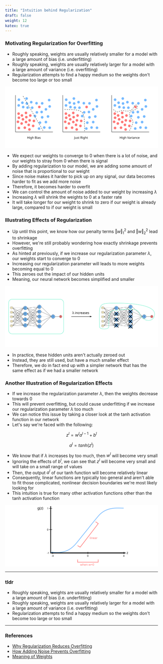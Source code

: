 ```yaml
---
title: "Intuition behind Regularization"
draft: false
weight: 12
katex: true
---
```


### Motivating Regularization for Overfitting
- Roughly speaking, weights are usually relatively smaller for a model with a large amount of bias (i.e. underfitting)
- Roughly speaking, weights are usually relatively larger for a model with a large amount of variance (i.e. overfitting)
- Regularization attempts to find a happy medium so the weights don't become too large or too small

![regularization](../../../img/regularization_overfitting.svg)

- We expect our weights to converge to $0$ when there is a lot of noise, and our weights to stray from $0$ when there is signal
- By adding regularization to our model, we are adding some amount of noise that is proportional to our weight
- Since noise makes it harder to pick up on any signal, our data becomes harder to fit as we add more noise
- Therefore, it becomes harder to overfit
- We can control the amount of noise added to our weight by increasing $\lambda$
- Increasing $\lambda$ will shrink the weights to $0$ at a faster rate
- It will take longer for our weight to shrink to zero if our weight is already large, compared to if our weight is small

### Illustrating Effects of Regularization
- Up until this point, we know how our penalty terms $\Vert w \Vert_{1}^{2}$ and $\Vert w \Vert_{2}^{2}$ lead to shrinkage
- However, we're still probably wondering how exactly shrinkage prevents overfitting
- As hinted at previously, if we increase our regularization parameter $\lambda$, our weights start to converge to $0$
- Increasing our regularization parameter will leads to more weights becoming equal to $0$
- This zeroes out the impact of our hidden units
- Meaning, our neural network becomes simplified and smaller

![regularization](../../../img/regularization_zero_weights.svg)

- In practice, these hidden units aren't actually zeroed out
- Instead, they are still used, but have a much smaller effect
- Therefore, we do in fact end up with a simpler network that has the same effect as if we had a smaller network

### Another Illustration of Regularization Effects
- If we increase the regularization parameter $\lambda$, then the weights decrease towards $0$
- This will prevent overfitting, but could cause underfitting if we increase our regularization parameter $\lambda$ too much
- We can notice this issue by taking a closer look at the tanh activation function in our network
- Let's say we're faced with the following:

$$
z^{l} = w^{l}a^{l-1} + b^{l}
$$

$$
a^{l} = tanh(z^{l})
$$

- We know that if $\lambda$ increases by too much, then $w^{l}$ will become very small
- Ignoring the effects of $b^{l}$, we can see that $z^{l}$ will become very small and will take on a small range of values
- Then, the output $a^{l}$ of our tanh function will become relatively linear
- Consequently, linear functions are typically too general and aren't able to fit those complicated, nonlinear decision boundaries we're most likely looking for
- This intuition is true for many other activation functions other than the tanh activation function

![tanhregularization](../../../img/regularization_tanh.svg)

---

### tldr
- Roughly speaking, weights are usually relatively smaller for a model with a large amount of bias (i.e. underfitting)
- Roughly speaking, weights are usually relatively larger for a model with a large amount of variance (i.e. overfitting)
- Regularization attempts to find a happy medium so the weights don't become too large or too small

---

### References
- [Why Regularization Reduces Overfitting](https://www.youtube.com/watch?v=NyG-7nRpsW8&list=PLkDaE6sCZn6Hn0vK8co82zjQtt3T2Nkqc&index=5)
- [How Adding Noise Prevents Overfitting](https://stackoverflow.com/questions/59517929/how-does-adding-noise-to-output-avoid-overfitting-on-training-points)
- [Meaning of Weights](https://stats.stackexchange.com/questions/213325/neural-network-meaning-of-weights)
